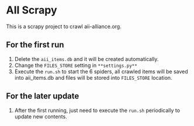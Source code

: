 # AII Scrapy

This is a scrapy project to crawl aii-alliance.org. 

## For the first run

1. Delete the `aii_items.db` and it will be created automatically.
2. Change the `FILES_STORE` setting in `**settings.py**`
3. Execute the `run.sh` to start the 6 spiders, all crawled items will be saved into aii_items.db and files will be stored into `FILES_STORE` location.



## For the later update

1. After the first running, just need to execute the `run.sh` periodically to update new contents.

